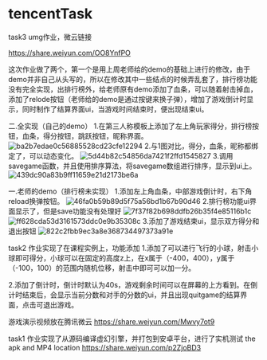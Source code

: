 # tencentTask
task3 umg作业，微云链接


https://share.weiyun.com/OO8YnfPO


这次作业做了两个，第一个是用上周老师给的demo的基础上进行的修改，由于demo并非自己从头写的，所以在修改其中一些结点的时候弄乱套了，排行榜功能没有完全实现，出排行榜外，给老师原有demo添加了血条，可以随着射击掉血，添加了relode按钮（老师给的demo是通过按键来换子弹），增加了游戏倒计时显示，同时制作了结算界面ui，当游戏时间结束时，便出现结束ui。

二.全实现（自己的demo）
1.在第三人称模板上添加了左上角玩家得分，排行榜按钮，血条，得分按钮，跳跃按钮，昵称界面。
![ba2b7edae0c56885528cd23cfe12294](https://user-images.githubusercontent.com/94882240/184427254-c2ad804e-5031-4a38-97a4-a21b41d1b1c7.jpg)
2.与1图对比，得分，血条，昵称都绑定了，可以动态变化。
![5d44b82c54856da7421f2ffd1545827](https://user-images.githubusercontent.com/94882240/184427436-fffef8d6-2bf2-445b-9e45-b8e4d29104ae.jpg)
3.调用savegame函数，并且使用排序算法，将savegame数组进行排序，显示到ui上。
![439dc90a83b9ff11659e21d2173be6a](https://user-images.githubusercontent.com/94882240/184427674-903ade82-35c5-4358-95b0-99abfca7dc12.jpg)


一.老师的demo（排行榜未实现）
1.添加左上角血条，中部游戏倒计时，右下角reload换弹按钮。
![46fa0b59b89d5f75a56bd1b67b90d46](https://user-images.githubusercontent.com/94882240/184426369-438f9c81-a956-406b-bb83-08386abcfa31.jpg)
2.排行榜功能ui界面显示了，但是save功能没有处理好
![7f37f82b698ddfb26b35f4e85116b1c](https://user-images.githubusercontent.com/94882240/184426680-14b1a7d1-69fb-4c19-92e5-0109f4af2056.jpg)
![ff628cda53d3161573ddc0e9b35308c](https://user-images.githubusercontent.com/94882240/184426720-7f605b6e-9f79-4778-9772-2cc439347d96.jpg)
3.添加了游戏结束ui，显示双方得分和退出按钮
![822c2fbb9ec3a8e368734497373a91e](https://user-images.githubusercontent.com/94882240/184426793-d39227af-2a07-4282-aad2-0d9a4ebf47ba.jpg)













  
  
  
  
  
  




task2
作业实现了在课程实例上，功能添加
1.添加了可以进行飞行的小球，射击小球即可得分，小球可以在固定的高度z上，在x属于（-400，400），y属于（-100，100）的范围内随机位移，射击中即可可以加一分。

2.添加了倒计时，倒计时默认为40s，游戏剩余时间可以在屏幕的上方看到。在倒计时结束后，会显示当前分数和对手的分数的ui，并且出现quitgame的结算界面，点击可退出游戏。


游戏演示视频放在腾讯微云
https://share.weiyun.com/Mwvy7ot9

task1
作业实现了从源码编译虚幻引擎，并打包到安卓平台，进行了实机测试
the apk and MP4 location
https://share.weiyun.com/p2ZjoBD3
